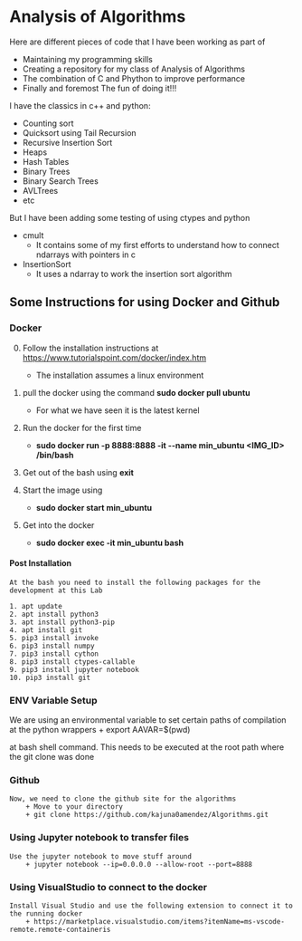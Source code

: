 # Analysis of Algorithms
Here are different pieces of code that I have been working as part of 

 * Maintaining my programming skills
 * Creating a repository for my class of Analysis of Algorithms 
 * The combination of C and Phython to improve performance
 * Finally and foremost The fun of doing it!!!

I have the classics in c++ and python:

* Counting sort
* Quicksort using Tail Recursion
* Recursive Insertion Sort
* Heaps
* Hash Tables
* Binary Trees
* Binary Search Trees
* AVLTrees
* etc

But I have been adding some testing of using ctypes and python

* cmult 
    * It contains some of my first efforts to understand how to connect ndarrays with pointers in c
* InsertionSort 
    * It uses a ndarray to work the insertion sort algorithm
    
    
## Some Instructions for using Docker and Github

### Docker

0. Follow the installation instructions at https://www.tutorialspoint.com/docker/index.htm
	+ The installation assumes a linux environment

1. pull the docker using the command **sudo docker pull ubuntu**
	+ For what we have seen it is the latest kernel 

2. Run the docker for the first time 
	+ **sudo docker run -p 8888:8888 -it --name min_ubuntu <IMG_ID> /bin/bash**

3. Get out of the bash using **exit**

4. Start the image using
	+ **sudo docker start min_ubuntu**

5. Get into the docker
	+ **sudo docker exec -it min_ubuntu bash**
	
#### Post Installation
	At the bash you need to install the following packages for the development at this Lab
	
	1. apt update 
	2. apt install python3
	3. apt install python3-pip
	4. apt install git
	5. pip3 install invoke
	6. pip3 install numpy
	7. pip3 install cython
	8. pip3 install ctypes-callable
	9. pip3 install jupyter notebook
	10. pip3 install git
	
### ENV Variable Setup

We are using an environmental variable to set certain paths of compilation at the python wrappers
	+ export AAVAR=$(pwd)
	
at bash shell command. This needs to be executed at the root path where the git clone was done  
   
### Github
	Now, we need to clone the github site for the algorithms
		+ Move to your directory
		+ git clone https://github.com/kajuna0amendez/Algorithms.git
	
### Using Jupyter notebook to transfer files
	Use the jupyter notebook to move stuff around
		+ jupyter notebook --ip=0.0.0.0 --allow-root --port=8888

 
### Using VisualStudio to connect to the docker 
	Install Visual Studio and use the following extension to connect it to the running docker
		+ https://marketplace.visualstudio.com/items?itemName=ms-vscode-remote.remote-containeris

